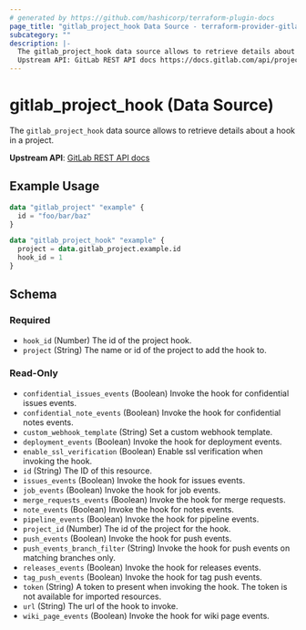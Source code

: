 ```yaml
---
# generated by https://github.com/hashicorp/terraform-plugin-docs
page_title: "gitlab_project_hook Data Source - terraform-provider-gitlab"
subcategory: ""
description: |-
  The gitlab_project_hook data source allows to retrieve details about a hook in a project.
  Upstream API: GitLab REST API docs https://docs.gitlab.com/api/project_webhooks/#get-a-project-webhook
---
```


# gitlab_project_hook (Data Source)

The `gitlab_project_hook` data source allows to retrieve details about a hook in a project.

**Upstream API**: [GitLab REST API docs](https://docs.gitlab.com/api/project_webhooks/#get-a-project-webhook)

## Example Usage

```terraform
data "gitlab_project" "example" {
  id = "foo/bar/baz"
}

data "gitlab_project_hook" "example" {
  project = data.gitlab_project.example.id
  hook_id = 1
}
```

<!-- schema generated by tfplugindocs -->
## Schema

### Required

- `hook_id` (Number) The id of the project hook.
- `project` (String) The name or id of the project to add the hook to.

### Read-Only

- `confidential_issues_events` (Boolean) Invoke the hook for confidential issues events.
- `confidential_note_events` (Boolean) Invoke the hook for confidential notes events.
- `custom_webhook_template` (String) Set a custom webhook template.
- `deployment_events` (Boolean) Invoke the hook for deployment events.
- `enable_ssl_verification` (Boolean) Enable ssl verification when invoking the hook.
- `id` (String) The ID of this resource.
- `issues_events` (Boolean) Invoke the hook for issues events.
- `job_events` (Boolean) Invoke the hook for job events.
- `merge_requests_events` (Boolean) Invoke the hook for merge requests.
- `note_events` (Boolean) Invoke the hook for notes events.
- `pipeline_events` (Boolean) Invoke the hook for pipeline events.
- `project_id` (Number) The id of the project for the hook.
- `push_events` (Boolean) Invoke the hook for push events.
- `push_events_branch_filter` (String) Invoke the hook for push events on matching branches only.
- `releases_events` (Boolean) Invoke the hook for releases events.
- `tag_push_events` (Boolean) Invoke the hook for tag push events.
- `token` (String) A token to present when invoking the hook. The token is not available for imported resources.
- `url` (String) The url of the hook to invoke.
- `wiki_page_events` (Boolean) Invoke the hook for wiki page events.
